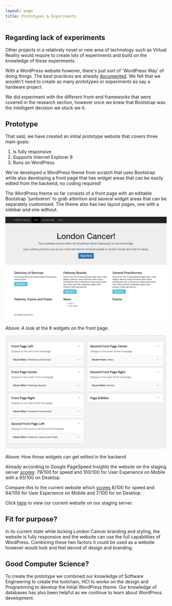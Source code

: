 ```yaml
---
layout: page
title: Prototypes & Experiments
---
```


## Regarding lack of experiments

Other projects in a relatively novel or new area of technology such as Virtual Reality would require to create lots of experiments and build on the knowledge of these experiments.

With a WordPress website however, there's just sort of 'WordPress Way' of doing things. The best practices are already [documented](https://developer.wordpress.org/plugins/the-basics/best-practices/). We felt that we wouldn't need to create as many prototypes or experiments as say a hardware project.

We did experiment with the different front-end frameworks that were covered in the research section, however once we knew that Bootstrap was the intelligent decision we stuck we it.

## Prototype

That said, we have created an initial prototype website that covers three main goals:

1. Is fully responsive
2. Supports Internet Explorer 8
3. Runs on WordPress

We've developed a WordPress theme from scratch that uses Bootstrap while also developing a front page that has widget areas that can be easily edited from the backend, no coding required!

The WordPress theme so far consists of a front page with an editable Bootstrap 'jumbotron' to grab attention and several widget areas that can be separately customised. The theme also has two layout pages, one with a sidebar and one without.

![WordPress Prototype](/assets/prototype-homepage.png)

Above: A look at the 6 widgets on the front page.

![WordPress Widgets](/assets/widgets.png)

Above: How those widgets can get edited in the backend

Already according to Google PageSpeed Insights the website on the staging server [scores](https://developers.google.com/speed/pagespeed/insights/?url=http%3A%2F%2F46.101.80.67%2F&tab=mobile): 79/100 for speed and 100/100 for User Experience on Mobile with a 93/100 on Desktop.

Compare this to the current website which [scores](https://developers.google.com/speed/pagespeed/insights/?url=londoncancer.org&tab=mobile) 8/100 for speed and 64/100 for User Experience on Mobile and 7/100 for on Desktop.

Click [here](http://46.101.80.67/) to view our current website on our staging server.

## Fit for purpose?

In its current state while lacking London Cancer branding and styling, the website is fully responsive and the website can use the full capabilities of WordPress. Combining these two factors it could be used as a website however would look and feel devoid of design and branding.

## Good Computer Science?

To create the prototype we combined our knowledge of Software Engineering to create the toolchain, HCI to worko on the design and Programming to develop the initial WordPress theme. Our knowledge of databases has also been helpful as we continue to learn about WordPress development.

